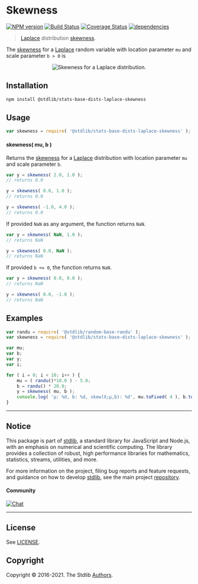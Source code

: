 <!--

@license Apache-2.0

Copyright (c) 2018 The Stdlib Authors.

Licensed under the Apache License, Version 2.0 (the "License");
you may not use this file except in compliance with the License.
You may obtain a copy of the License at

   http://www.apache.org/licenses/LICENSE-2.0

Unless required by applicable law or agreed to in writing, software
distributed under the License is distributed on an "AS IS" BASIS,
WITHOUT WARRANTIES OR CONDITIONS OF ANY KIND, either express or implied.
See the License for the specific language governing permissions and
limitations under the License.

-->

# Skewness

[![NPM version][npm-image]][npm-url] [![Build Status][test-image]][test-url] [![Coverage Status][coverage-image]][coverage-url] [![dependencies][dependencies-image]][dependencies-url]

> [Laplace][laplace-distribution] distribution [skewness][skewness].

<!-- Section to include introductory text. Make sure to keep an empty line after the intro `section` element and another before the `/section` close. -->

<section class="intro">

The [skewness][skewness] for a [Laplace][laplace-distribution] random variable with location parameter `mu` and scale parameter `b > 0` is

<!-- <equation class="equation" label="eq:laplace_skewness" align="center" raw="\operatorname{skew}\left( X \right) = 0" alt="Skewness for a Laplace distribution."> -->

<div class="equation" align="center" data-raw-text="\operatorname{skew}\left( X \right) = 0" data-equation="eq:laplace_skewness">
    <img src="https://cdn.jsdelivr.net/gh/stdlib-js/stdlib@51534079fef45e990850102147e8945fb023d1d0/lib/node_modules/@stdlib/stats/base/dists/laplace/skewness/docs/img/equation_laplace_skewness.svg" alt="Skewness for a Laplace distribution.">
    <br>
</div>

<!-- </equation> -->

</section>

<!-- /.intro -->

<!-- Package usage documentation. -->

<section class="installation">

## Installation

```bash
npm install @stdlib/stats-base-dists-laplace-skewness
```

</section>

<section class="usage">

## Usage

```javascript
var skewness = require( '@stdlib/stats-base-dists-laplace-skewness' );
```

#### skewness( mu, b )

Returns the [skewness][skewness] for a [Laplace][laplace-distribution] distribution with location parameter `mu` and scale parameter `b`.

```javascript
var y = skewness( 2.0, 1.0 );
// returns 0.0

y = skewness( 0.0, 1.0 );
// returns 0.0

y = skewness( -1.0, 4.0 );
// returns 0.0
```

If provided `NaN` as any argument, the function returns `NaN`.

```javascript
var y = skewness( NaN, 1.0 );
// returns NaN

y = skewness( 0.0, NaN );
// returns NaN
```

If provided `b <= 0`, the function returns `NaN`.

```javascript
var y = skewness( 0.0, 0.0 );
// returns NaN

y = skewness( 0.0, -1.0 );
// returns NaN
```

</section>

<!-- /.usage -->

<!-- Package usage notes. Make sure to keep an empty line after the `section` element and another before the `/section` close. -->

<section class="notes">

</section>

<!-- /.notes -->

<!-- Package usage examples. -->

<section class="examples">

## Examples

<!-- eslint no-undef: "error" -->

```javascript
var randu = require( '@stdlib/random-base-randu' );
var skewness = require( '@stdlib/stats-base-dists-laplace-skewness' );

var mu;
var b;
var y;
var i;

for ( i = 0; i < 10; i++ ) {
    mu = ( randu()*10.0 ) - 5.0;
    b = randu() * 20.0;
    y = skewness( mu, b );
    console.log( 'µ: %d, b: %d, skew(X;µ,b): %d', mu.toFixed( 4 ), b.toFixed( 4 ), y.toFixed( 4 ) );
}
```

</section>

<!-- /.examples -->

<!-- Section to include cited references. If references are included, add a horizontal rule *before* the section. Make sure to keep an empty line after the `section` element and another before the `/section` close. -->

<section class="references">

</section>

<!-- /.references -->

<!-- Section for all links. Make sure to keep an empty line after the `section` element and another before the `/section` close. -->


<section class="main-repo" >

* * *

## Notice

This package is part of [stdlib][stdlib], a standard library for JavaScript and Node.js, with an emphasis on numerical and scientific computing. The library provides a collection of robust, high performance libraries for mathematics, statistics, streams, utilities, and more.

For more information on the project, filing bug reports and feature requests, and guidance on how to develop [stdlib][stdlib], see the main project [repository][stdlib].

#### Community

[![Chat][chat-image]][chat-url]

---

## License

See [LICENSE][stdlib-license].


## Copyright

Copyright &copy; 2016-2021. The Stdlib [Authors][stdlib-authors].

</section>

<!-- /.stdlib -->

<!-- Section for all links. Make sure to keep an empty line after the `section` element and another before the `/section` close. -->

<section class="links">

[npm-image]: http://img.shields.io/npm/v/@stdlib/stats-base-dists-laplace-skewness.svg
[npm-url]: https://npmjs.org/package/@stdlib/stats-base-dists-laplace-skewness

[test-image]: https://github.com/stdlib-js/stats-base-dists-laplace-skewness/actions/workflows/test.yml/badge.svg
[test-url]: https://github.com/stdlib-js/stats-base-dists-laplace-skewness/actions/workflows/test.yml

[coverage-image]: https://img.shields.io/codecov/c/github/stdlib-js/stats-base-dists-laplace-skewness/main.svg
[coverage-url]: https://codecov.io/github/stdlib-js/stats-base-dists-laplace-skewness?branch=main

[dependencies-image]: https://img.shields.io/david/stdlib-js/stats-base-dists-laplace-skewness.svg
[dependencies-url]: https://david-dm.org/stdlib-js/stats-base-dists-laplace-skewness/main

[chat-image]: https://img.shields.io/gitter/room/stdlib-js/stdlib.svg
[chat-url]: https://gitter.im/stdlib-js/stdlib/

[stdlib]: https://github.com/stdlib-js/stdlib

[stdlib-authors]: https://github.com/stdlib-js/stdlib/graphs/contributors

[stdlib-license]: https://raw.githubusercontent.com/stdlib-js/stats-base-dists-laplace-skewness/main/LICENSE

[laplace-distribution]: https://en.wikipedia.org/wiki/Laplace_distribution

[skewness]: https://en.wikipedia.org/wiki/Skewness

</section>

<!-- /.links -->
